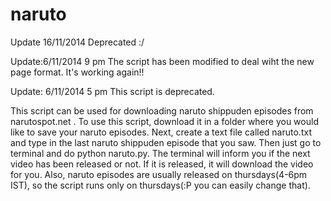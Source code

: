 naruto
======
Update 16/11/2014 Deprecated :/

Update:6/11/2014  9 pm The script has been modified to deal wiht the new page format. It's working again!!

Update: 6/11/2014 5 pm This script is deprecated.


This script can be used for downloading naruto shippuden episodes from narutospot.net .
To use this script, download it in a folder where you would like to save your naruto episodes. Next, create a text file called naruto.txt and type in the last naruto shippuden episode that you saw. Then just go to terminal and do python naruto.py. The terminal will inform you if the next video has been released or not. If it is released, it will download the video for you. Also, naruto episodes are usually released on thursdays(4-6pm IST), so the script runs only on thursdays(:P you can easily change that).
